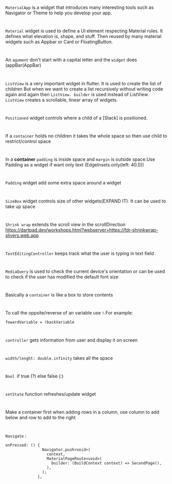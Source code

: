 `MaterialApp` is a widget that introduces many interesting tools such as Navigator or Theme to help you develop your app.
#
`Material` widget is used to define a UI element respecting Material rules. It defines what elevation is, shape, and stuff. Then reused by many material widgets such as Appbar or Card or FloatingButton.
#
An `agument` don't start with a capital letter and the `widget` does (appBar(AppBar)
#
`ListView` is a very important widget in flutter. It is used to create the list of children But when we want to create a list recursively without writing code again and again then `ListView. builder` is used instead of ListView. `ListView` creates a scrollable, linear array of widgets.
#
`Positioned` widget controls where a child of a [Stack] is positioned.
#
If a `container` holds no children it takes the whole space so then use child to restrict/control space
#
In a **container** `padding` is inside space and `margin` is outside space.Use Padding as a widget if want only text (EdgeInsets.only(left: 40.0))
#
`Padding` widget add some extra space around a widget
#
`SizeBox` widget controls size of other widgets(EXPAND IT). It can be used to take up space
#
 `Shrink wrap` extends the scroll view in the scrollDirection https://dartpad.dev/workshops.html?webserver=https://fdr-shrinkwrap-slivers.web.app
#
`TextEditingController` keeps track what the user is typing in text field
#
`MediaQuery` is used to check the current device's orientation or can be used to check if the user has modified the default font size
#
Basically a `container` is like a box to store contents
#
To call the oppsite/reverse of an variable use `!`.For example:
```
fowardVariable = !backVariable
```
#
`controller` gets information from user and display it on screen
#
`width/lenght: double.infinity` takes all the space
#
`Bool `if true (?) else false (:)
#
`setState` function refreshes/update widget
#
Make a container first when adding rows in a column, use column to add below and row to add to the right
#
`Navigate` : 
```
onPressed: () {
                Navigator.push<void>(
                  context,
                  MaterialPageRoute<void>(
                    builder: (BuildContext context) => SecondPage(),
                  ),
                );
              },
```
